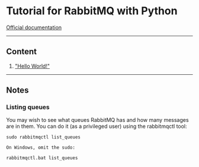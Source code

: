 # Tutorial for RabbitMQ with Python

[Official documentation](https://www.rabbitmq.com/getstarted.html)
___


## Content

1. ["Hello World!"](</1-Hello World!/doc.md>)

___

## Notes

### Listing queues
You may wish to see what queues RabbitMQ has and how many messages are in them. You can do it (as a privileged user) using the rabbitmqctl tool:

```
sudo rabbitmqctl list_queues

On Windows, omit the sudo:

rabbitmqctl.bat list_queues
```